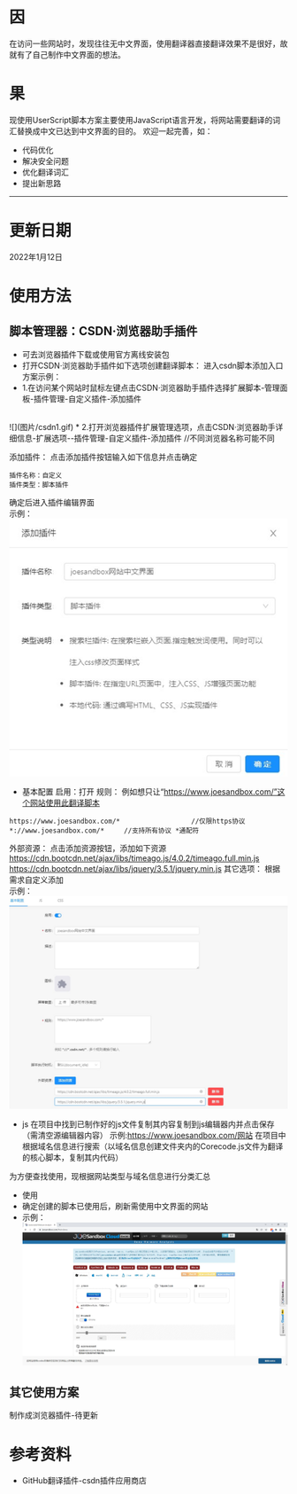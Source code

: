 # 因
  在访问一些网站时，发现往往无中文界面，使用翻译器直接翻译效果不是很好，故就有了自己制作中文界面的想法。
# 果
  现使用UserScript脚本方案主要使用JavaScript语言开发，将网站需要翻译的词汇替换成中文已达到中文界面的目的。
  欢迎一起完善，如：
  * 代码优化
  * 解决安全问题
  * 优化翻译词汇
  * 提出新思路
___
# 更新日期
2022年1月12日
# 使用方法
## 脚本管理器：CSDN·浏览器助手插件
* 可去浏览器插件下载或使用官方离线安装包
* 打开CSDN·浏览器助手插件如下选项创建翻译脚本：
进入csdn脚本添加入口方案示例：
* 1.在访问某个网站时鼠标左键点击CSDN·浏览器助手插件选择扩展脚本-管理面板-插件管理-自定义插件-添加插件
<br/>
![](图片/csdn1.gif)
* 2.打开浏览器插件扩展管理选项，点击CSDN·浏览器助手详细信息-扩展选项--插件管理-自定义插件-添加插件  //不同浏览器名称可能不同

添加插件：
点击添加插件按钮输入如下信息并点击确定
```
插件名称：自定义
插件类型：脚本插件
```
确定后进入插件编辑界面
<br/>
示例：
<br/>
![](图片/csdn2.jpg)
* 基本配置
启用：打开
规则：
例如想只让“https://www.joesandbox.com/”这个网站使用此翻译脚本
```
https://www.joesandbox.com/*                  //仅限https协议
*://www.joesandbox.com/*     //支持所有协议 *通配符
```
外部资源：
点击添加资源按钮，添加如下资源
https://cdn.bootcdn.net/ajax/libs/timeago.js/4.0.2/timeago.full.min.js
https://cdn.bootcdn.net/ajax/libs/jquery/3.5.1/jquery.min.js
其它选项：
根据需求自定义添加
<br/>
示例：
<br/>
![](图片/csdn3.jpg)
* js
在项目中找到已制作好的js文件复制其内容复制到js编辑器内并点击保存（需清空源编辑器内容）
示例:https://www.joesandbox.com/网站
在项目中根据域名信息进行搜索（以域名信息创建文件夹内的Corecode.js文件为翻译的核心脚本，复制其内代码）

为方便查找使用，现根据网站类型与域名信息进行分类汇总
* 使用
* 确定创建的脚本已使用后，刷新需使用中文界面的网站
* 示例：
![](图片/csdn4.jpg)
## 其它使用方案
制作成浏览器插件-待更新
# 参考资料
* GitHub翻译插件-csdn插件应用商店
